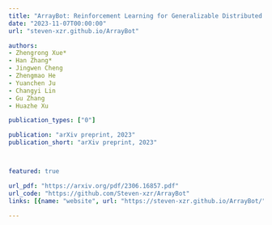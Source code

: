 ```yaml
---
title: "ArrayBot: Reinforcement Learning for Generalizable Distributed Manipulation through Touch"
date: "2023-11-07T00:00:00"
url: "steven-xzr.github.io/ArrayBot"

authors:
- Zhengrong Xue*
- Han Zhang*
- Jingwen Cheng
- Zhengmao He
- Yuanchen Ju
- Changyi Lin
- Gu Zhang
- Huazhe Xu

publication_types: ["0"]

publication: "arXiv preprint, 2023"
publication_short: "arXiv preprint, 2023"



featured: true

url_pdf: "https://arxiv.org/pdf/2306.16857.pdf"
url_code: "https://github.com/Steven-xzr/ArrayBot"
links: [{name: "website", url: "https://steven-xzr.github.io/ArrayBot/"}]

---
```

